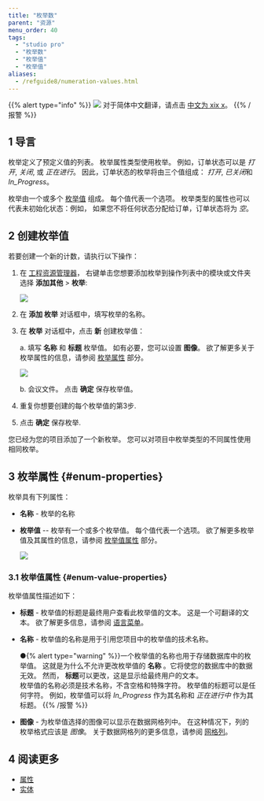 ```yaml
---
title: "枚举数"
parent: "资源"
menu_order: 40
tags:
  - "studio pro"
  - "枚举数"
  - "枚举值"
  - "枚举值"
aliases:
  - /refguide8/numeration-values.html
---
```


{{% alert type="info" %}}
<img src="attachments/chinese-translation/china.png" style="display: inline-block; margin: 0" /> 对于简体中文翻译，请点击 [中文为 xix x](https://cdn.mendix.tencent-cloud.com/documentation/refguide8/enumerations.pdf)。
{{% /报警 %}}

## 1 导言

枚举定义了预定义值的列表。 枚举属性类型使用枚举。 例如，订单状态可以是 *打开*, *关闭*, 或 *正在进行*。 因此，订单状态的枚举将由三个值组成： *打开*, *已关闭*和 *In_Progress*。

枚举由一个或多个 [枚举值](enumerations#enum-properties) 组成。 每个值代表一个选项。 枚举类型的属性也可以代表未初始化状态：例如， 如果您不将任何状态分配给订单，订单状态将为 *空*。

## 2 创建枚举值

若要创建一个新的计数，请执行以下操作：

1.  在 [工程资源管理器](project-explorer)， 右键单击您想要添加枚举到操作列表中的模块或文件夹 选择 **添加其他** > **枚举**:

    ![](attachments/enumerations/add-enumeration.png)

2. 在 **添加 枚举** 对话框中，填写枚举的名称。

3.  在 **枚举** 对话框中，点击 **新** 创建枚举值：

    a.  填写 **名称** 和 **标题** 枚举值。 如有必要，您可以设置 **图像**。 欲了解更多关于枚举属性的信息，请参阅 [枚举属性](#enum-properties) 部分。 <br />

    ![](attachments/enumerations/add-enum-value.png)

    b. 会议文件。  点击 **确定** 保存枚举值。

4. 重复你想要创建的每个枚举值的第3步.

5. 点击 **确定** 保存枚举.

您已经为您的项目添加了一个新枚举。 您可以对项目中枚举类型的不同属性使用相同枚举。

## 3 枚举属性 {#enum-properties}

枚举具有下列属性：

* **名称** - 枚举的名称

*  **枚举值** -- 枚举有一个或多个枚举值。 每个值代表一个选项。 欲了解更多枚举值及其属性的信息，请参阅 [枚举值属性](#enum-value-properties) 部分。

    ![](attachments/enumerations/enumeration-properties.png)

### 3.1 枚举值属性 {#enum-value-properties}

枚举值属性描述如下：

* **标题** - 枚举值的标题是最终用户查看此枚举值的文本。 这是一个可翻译的文本。 欲了解更多信息，请参阅 [语言菜单](translatable-texts)。

* **名称** - 枚举值的名称是用于引用您项目中的枚举值的技术名称。

    ●{% alert type="warning" %}}一个枚举值的名称也用于存储数据库中的枚举值。 这就是为什么不允许更改枚举值的 **名称** 。它将使您的数据库中的数据无效。 然而， **标题**可以更改，这是显示给最终用户的文本。<br />枚举值的名称必须是技术名称，不含空格和特殊字符。 枚举值的标题可以是任何字符。 例如，枚举值可以将 *In_Progress* 作为其名称和 *正在进行中* 作为其标题。
    {{% /报警 %}}

* **图像** - 为枚举值选择的图像可以显示在数据网格列中。 在这种情况下，列的枚举格式应该是 *图像*。 关于数据网格列的更多信息，请参阅 [网格列](columns)。

## 4 阅读更多

* [属性](attributes)
* [实体](实体)

